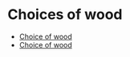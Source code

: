 # Choices of wood

- [Choice of wood](https://ownthegrill.com/best-wood-for-pulled-pork/)
- [Choice of wood](https://theonlinegrill.com/best-wood-for-pulled-pork/)